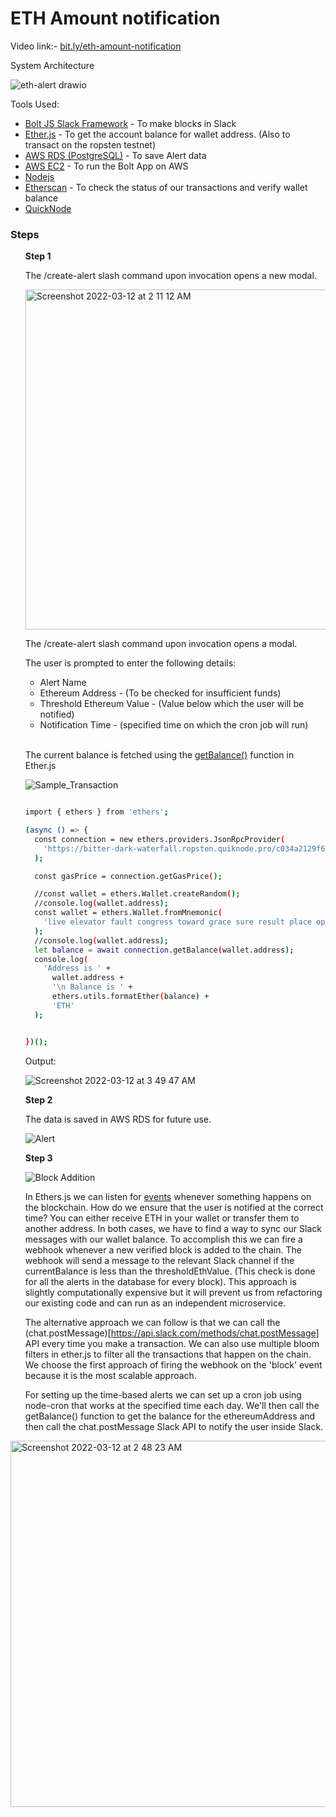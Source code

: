 # ETH Amount notification

Video link:- [bit.ly/eth-amount-notification](bit.ly/eth-amount-notification)

System Architecture

![eth-alert drawio](https://user-images.githubusercontent.com/42542489/157976217-17db9e24-e3fd-4e74-868e-74d4aa8262e5.png)

Tools Used:

- [Bolt JS Slack Framework](https://slack.dev/bolt-js/concepts) - To make blocks in Slack
- [Ether.js](https://docs.ethers.io/v5/) - To get the account balance for wallet address. (Also to transact on the ropsten testnet)
- [AWS RDS (PostgreSQL)](https://aws.amazon.com/rds/) - To save Alert data
- [AWS EC2](https://aws.amazon.com/ec2/) - To run the Bolt App on AWS
- [Nodejs](https://nodejs.org/en/)
- [Etherscan](https://ropsten.etherscan.io/) - To check the status of our transactions and verify wallet balance
- [QuickNode](https://www.quicknode.com/)

### Steps

<ol>

<b>Step 1</b>

The /create-alert slash command upon invocation opens a new modal.

<img width="544" alt="Screenshot 2022-03-12 at 2 11 12 AM" src="https://user-images.githubusercontent.com/42542489/157977910-32cfa308-e16f-4497-a7f2-b97d1b1fbe60.png">

The /create-alert slash command upon invocation opens a modal.

The user is prompted to enter the following details:

- Alert Name
- Ethereum Address - (To be checked for insufficient funds)
- Threshold Ethereum Value - (Value below which the user will be notified)
- Notification Time - (specified time on which the cron job will run)

</br>

The current balance is fetched using the [getBalance()](https://docs.ethers.io/v4/cookbook-accounts.html) function in Ether.js

![Sample_Transaction](https://user-images.githubusercontent.com/42542489/157981095-94bf88ec-6577-4dc2-9504-73a850b21401.png)

```bash

import { ethers } from 'ethers';

(async () => {
  const connection = new ethers.providers.JsonRpcProvider(
    'https://bitter-dark-waterfall.ropsten.quiknode.pro/c034a2129f636607f6542a1f0fe93ff2acd9a4c0/'
  );

  const gasPrice = connection.getGasPrice();

  //const wallet = ethers.Wallet.createRandom();
  //console.log(wallet.address);
  const wallet = ethers.Wallet.fromMnemonic(
    'live elevator fault congress toward grace sure result place oppose subject speak'
  );
  //console.log(wallet.address);
  let balance = await connection.getBalance(wallet.address);
  console.log(
    'Address is ' +
      wallet.address +
      '\n Balance is ' +
      ethers.utils.formatEther(balance) +
      'ETH'
  );


})();

```

Output:

![Screenshot 2022-03-12 at 3 49 47 AM](https://user-images.githubusercontent.com/42542489/157980295-091a819f-7876-432a-884f-6199830dbc21.png)

<b>Step 2</b>

The data is saved in AWS RDS for future use.

![Alert](https://user-images.githubusercontent.com/42542489/157980836-80f16be3-4a7c-41f1-8988-685f0bce38dd.png)

<b>Step 3 </b>

![Block Addition](https://user-images.githubusercontent.com/42542489/157982173-f47cee8b-fdce-4a1e-9d40-dc4908a81e41.png)

In Ethers.js we can listen for [events](https://docs.ethers.io/v5/concepts/events/) whenever something happens on the blockchain. How do we ensure that the user is notified at the correct time? You can either receive ETH in your wallet or transfer them to another address. In both cases, we have to find a way to sync our Slack messages with our wallet balance. To accomplish this we can fire a webhook whenever a new verified block is added to the chain. The webhook will send a message to the relevant Slack channel if the currentBalance is less than the thresholdEthValue. (This check is done for all the alerts in the database for every block). This approach is slightly computationally expensive but it will prevent us from refactoring our existing code and can run as an independent microservice.

The alternative approach we can follow is that we can call the (chat.postMessage)[https://api.slack.com/methods/chat.postMessage] API every time you make a transaction. We can also use multiple bloom filters in ether.js to filter all the transactions that happen on the chain. We choose the first approach of firing the webhook on the 'block' event because it is the most scalable approach.

For setting up the time-based alerts we can set up a cron job using node-cron that works at the specified time each day. We'll then call the getBalance() function to get the balance for the ethereumAddress and then call the chat.postMessage Slack API to notify the user inside Slack.

</ol>

<img width="586" alt="Screenshot 2022-03-12 at 2 48 23 AM" src="https://user-images.githubusercontent.com/42542489/157985222-79969805-8ef0-447a-a83b-2797f45331a3.png">
